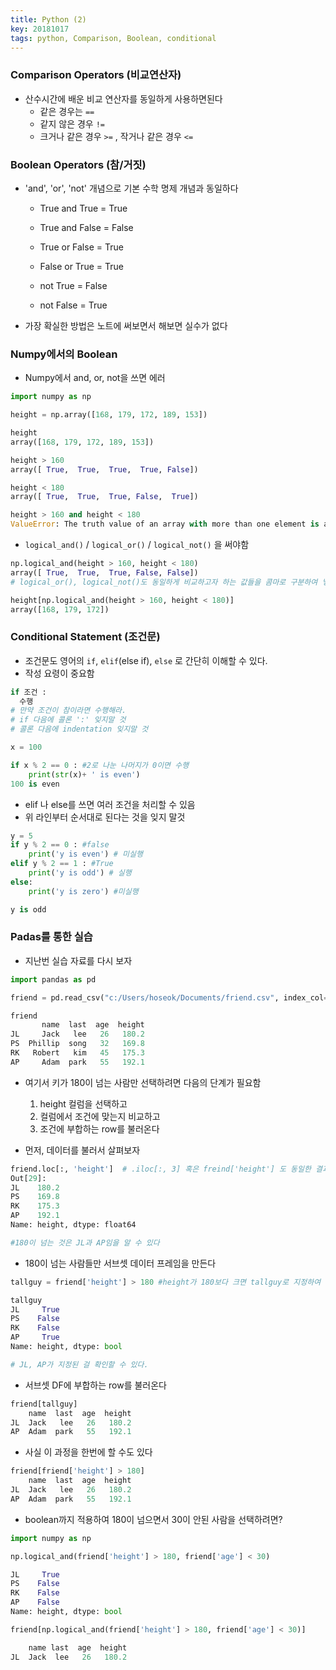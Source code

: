 ```yaml
---
title: Python (2)
key: 20181017
tags: python, Comparison, Boolean, conditional
---
```


### Comparison Operators (비교연산자)
- 산수시간에 배운 비교 연산자를 동일하게 사용하면된다
  - 같은 경우는 `==`
  - 같지 않은 경우 `!=`
  - 크거나 같은 경우 `>=` , 작거나 같은 경우 `<=`

### Boolean Operators (참/거짓)
- 'and', 'or', 'not' 개념으로 기본 수학 명제 개념과 동일하다
  - True and True = True
  - True and False = False

  - True or False = True
  - False or True = True

  - not True = False
  - not False = True

- 가장 확실한 방법은 노트에 써보면서 해보면 실수가 없다

### Numpy에서의 Boolean
- Numpy에서 and, or, not을 쓰면 에러

~~~python
import numpy as np

height = np.array([168, 179, 172, 189, 153])

height
array([168, 179, 172, 189, 153])

height > 160
array([ True,  True,  True,  True, False])

height < 180
array([ True,  True,  True, False,  True])

height > 160 and height < 180
ValueError: The truth value of an array with more than one element is ambiguous. Use a.any() or a.all()
~~~

- `logical_and()` / `logical_or()` / `logical_not()` 을 써야함

~~~python
np.logical_and(height > 160, height < 180)
array([ True,  True,  True, False, False])
# logical_or(), logical_not()도 동일하게 비교하고자 하는 값들을 콤마로 구분하여 넣으면 된다

height[np.logical_and(height > 160, height < 180)]
array([168, 179, 172])
~~~

### Conditional Statement (조건문)
- 조건문도 영어의 `if`, `elif`(else if), `else` 로 간단히 이해할 수 있다.
- 작성 요령이 중요함

~~~python
if 조건 :
  수행
# 만약 조건이 참이라면 수행해라.
# if 다음에 콜론 ':' 잊지말 것
# 콜론 다음에 indentation 잊지말 것

x = 100

if x % 2 == 0 : #2로 나눈 나머지가 0이면 수행
    print(str(x)+ ' is even')   
100 is even
~~~

- elif 나 else를 쓰면 여러 조건을 처리할 수 있음
- 위 라인부터 순서대로 된다는 것을 잊지 말것

~~~python
y = 5
if y % 2 == 0 : #false
    print('y is even') # 미실행
elif y % 2 == 1 : #True
    print('y is odd') # 실행
else:
    print('y is zero') #미실행

y is odd
~~~

### Padas를 통한 실습
- 지난번 실습 자료를 다시 보자

~~~python
import pandas as pd

friend = pd.read_csv("c:/Users/hoseok/Documents/friend.csv", index_col=0)

friend
       name  last  age  height
JL     Jack   lee   26   180.2
PS  Phillip  song   32   169.8
RK   Robert   kim   45   175.3
AP     Adam  park   55   192.1
~~~

- 여기서 키가 180이 넘는 사람만 선택하려면 다음의 단계가 필요함
  1. height 컬럼을 선택하고
  2. 컬럼에서 조건에 맞는지 비교하고
  3. 조건에 부합하는 row를 불러온다


- 먼저, 데이터를 불러서 살펴보자

~~~python
friend.loc[:, 'height']  # .iloc[:, 3] 혹은 freind['height'] 도 동일한 결과가 나온다
Out[29]:
JL    180.2
PS    169.8
RK    175.3
AP    192.1
Name: height, dtype: float64

#180이 넘는 것은 JL과 AP임을 알 수 있다
~~~

- 180이 넘는 사람들만 서브셋 데이터 프레임을 만든다

~~~python
tallguy = friend['height'] > 180 #height가 180보다 크면 tallguy로 지정하여 서브셋 데이터프레임을 만든다

tallguy
JL     True
PS    False
RK    False
AP     True
Name: height, dtype: bool

# JL, AP가 지정된 걸 확인할 수 있다.
~~~

- 서브셋 DF에 부합하는 row를 불러온다

~~~python
friend[tallguy]
    name  last  age  height
JL  Jack   lee   26   180.2
AP  Adam  park   55   192.1
~~~

- 사실 이 과정을 한번에 할 수도 있다

~~~python
friend[friend['height'] > 180]
    name  last  age  height
JL  Jack   lee   26   180.2
AP  Adam  park   55   192.1
~~~

- boolean까지 적용하여 180이 넘으면서 30이 안된 사람을 선택하려면?

~~~python
import numpy as np

np.logical_and(friend['height'] > 180, friend['age'] < 30)

JL     True
PS    False
RK    False
AP    False
Name: height, dtype: bool

friend[np.logical_and(friend['height'] > 180, friend['age'] < 30)]

    name last  age  height
JL  Jack  lee   26   180.2
~~~
